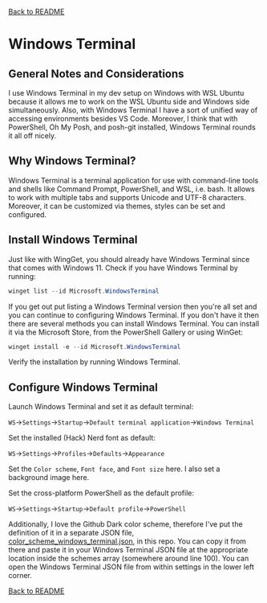 <a href="../README.md">Back to README</a>

# Windows Terminal

## General Notes and Considerations

I use Windows Terminal in my dev setup on Windows with WSL Ubuntu because it allows me to work on the WSL Ubuntu side and Windows side simultaneously. Also, with Windows Terminal I have a sort of unified way of accessing environments besides VS Code. Moreover, I think that with PowerShell, Oh My Posh, and posh-git installed, Windows Terminal rounds it all off nicely.

## Why Windows Terminal?

Windows Terminal is a terminal application for use with command-line tools and shells like Command Prompt, PowerShell, and WSL, i.e. bash. It allows to work with multiple tabs and supports Unicode and UTF-8 characters. Moreover, it can be customized via themes, styles can be set and configured.

## Install Windows Terminal

Just like with WingGet, you should already have Windows Terminal since that comes with Windows 11. Check if you have Windows Terminal by running:

```powershell
winget list --id Microsoft.WindowsTerminal
```

If you get out put listing a Windows Terminal version then you're all set and you can continue to configuring Windows Terminal. If you don't have it then there are several methods you can install Windows Terminal. You can install it via the Microsoft Store, from the PowerShell Gallery or using WinGet:

```powershell
winget install -e --id Microsoft.WindowsTerminal
```

Verify the installation by running Windows Terminal. 

## Configure Windows Terminal

Launch Windows Terminal and set it as default terminal:

`WS`→`Settings`→`Startup`→`Default terminal application`→`Windows Terminal`

Set the installed (Hack) Nerd font as default:

`WS`→`Settings`→`Profiles`→`Defaults`→`Appearance`

Set the `Color scheme`, `Font face`, and `Font size` here. I also set a background image here.

Set the cross-platform PowerShell as the default profile:

`WS`→`Settings`→`Startup`→`Default profile`→`PowerShell`

Additionally, I love the Github Dark color scheme, therefore I've put the definition of it in a separate JSON file, <a href="color_scheme_windows_terminal.json">color_scheme_windows_terminal.json</a>, in this repo. You can copy it from there and paste it in your Windows Terminal JSON file at the appropriate location inside the schemes array (somewhere around line 100). You can open the Windows Terminal JSON file from within settings in the lower left corner.

<a href="../README.md">Back to README</a>
